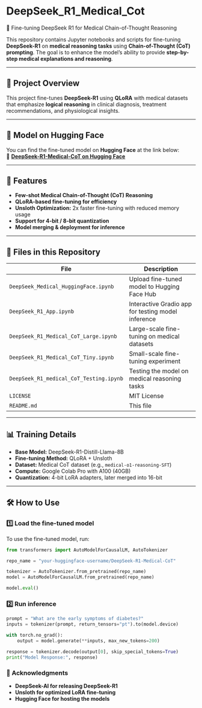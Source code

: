   # DeepSeek_R1_Medical_Cot
🚀 Fine-tuning DeepSeek R1 for Medical Chain-of-Thought Reasoning  

This repository contains Jupyter notebooks and scripts for fine-tuning **DeepSeek-R1** on **medical reasoning tasks** using **Chain-of-Thought (CoT) prompting**. The goal is to enhance the model’s ability to provide **step-by-step medical explanations and reasoning**.  

---

## 📌 Project Overview  
This project fine-tunes **DeepSeek-R1** using **QLoRA** with medical datasets that emphasize **logical reasoning** in clinical diagnosis, treatment recommendations, and physiological insights.  

---

## 🔗 Model on Hugging Face
You can find the fine-tuned model on **Hugging Face** at the link below:  
🔗 **[DeepSeek-R1-Medical-CoT on Hugging Face](https://huggingface.co/zijiechen156/DeepSeek-R1-Medical-CoT)**


---

## 🔹 Features  
- **Few-shot Medical Chain-of-Thought (CoT) Reasoning**  
- **QLoRA-based fine-tuning for efficiency**  
- **Unsloth Optimization:** 2x faster fine-tuning with reduced memory usage  
- **Support for 4-bit / 8-bit quantization**  
- **Model merging & deployment for inference**  

---

## 📂 Files in this Repository  

| File                                      | Description |
|-------------------------------------------|-------------|
| `DeepSeek_Medical_HuggingFace.ipynb`      | Upload fine-tuned model to Hugging Face Hub |
| `DeepSeek_R1_App.ipynb`                   | Interactive Gradio app for testing model inference |
| `DeepSeek_R1_Medical_CoT_Large.ipynb`     | Large-scale fine-tuning on medical datasets |
| `DeepSeek_R1_Medical_CoT_Tiny.ipynb`      | Small-scale fine-tuning experiment |
| `DeepSeek_R1_medical_CoT_Testing.ipynb`   | Testing the model on medical reasoning tasks |
| `LICENSE`                                 | MIT License |
| `README.md`                               | This file |

---

## 📊 Training Details  

- **Base Model:** DeepSeek-R1-Distill-Llama-8B  
- **Fine-tuning Method:** QLoRA + Unsloth  
- **Dataset:** Medical CoT dataset (e.g., `medical-o1-reasoning-SFT`)  
- **Compute:** Google Colab Pro with A100 (40GB)  
- **Quantization:** 4-bit LoRA adapters, later merged into 16-bit  

---

## 🛠 How to Use  

### 1️⃣ Load the fine-tuned model
To use the fine-tuned model, run:  

```python
from transformers import AutoModelForCausalLM, AutoTokenizer

repo_name = "your-huggingface-username/DeepSeek-R1-Medical-CoT"

tokenizer = AutoTokenizer.from_pretrained(repo_name)
model = AutoModelForCausalLM.from_pretrained(repo_name)

model.eval()
```

### 2️⃣ Run inference

```python
prompt = "What are the early symptoms of diabetes?"
inputs = tokenizer(prompt, return_tensors="pt").to(model.device)

with torch.no_grad():
    output = model.generate(**inputs, max_new_tokens=200)

response = tokenizer.decode(output[0], skip_special_tokens=True)
print("Model Response:", response)
```
### 📢 Acknowledgments
- **DeepSeek-AI for releasing DeepSeek-R1**
- **Unsloth for optimized LoRA fine-tuning**
- **Hugging Face for hosting the models**
